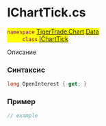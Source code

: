 
# IChartTick.cs
<mark style="color:purple;">`namespace` [TigerTrade.Chart](../../../../TigerTrade.Chart.md).[Data](../../../../TigerTrade.Chart/Data.md)  
&nbsp;&nbsp;&nbsp;&nbsp;&nbsp;&nbsp;&nbsp;&nbsp;&nbsp;`class` [IChartTick](../../IChartTick.cs.md)

Описание

### Синтаксис
```csharp
long OpenInterest { get; }
```
### Пример  
```csharp
// example
```
